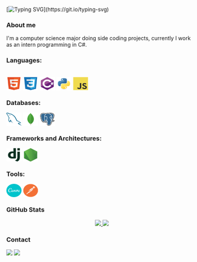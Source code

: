 [![Typing SVG](https://readme-typing-svg.demolab.com?font=Fira+Code&pause=1000&color=5B66F7&width=435&lines=Welcome+to+my+profile!)](https://git.io/typing-svg)

### About me
I'm a computer science major doing side coding projects, currently I work as an intern programming in C#.   

### Languages:
<div style="display: inline_block"><br>
  <img align="center" alt="Am-HTML" height="35" width="40" src="https://raw.githubusercontent.com/devicons/devicon/master/icons/html5/html5-original.svg">
  <img align="center" alt="Am-CSS" height="35" width="40" src="https://raw.githubusercontent.com/devicons/devicon/master/icons/css3/css3-original.svg">
  <img align="center" alt="Am-Csharp" height="35" width="40" src="https://raw.githubusercontent.com/devicons/devicon/master/icons/csharp/csharp-original.svg">
  <img align="center" alt="Am-Python" height="35" width="40" src="https://raw.githubusercontent.com/devicons/devicon/master/icons/python/python-original.svg">
  <img align="center" alt="Am-JavaScript" height="35" width="40" src="https://raw.githubusercontent.com/devicons/devicon/master/icons/javascript/javascript-original.svg">


### Databases:
  <img align="center" alt="Am-MySql" height="35" width="40" src="https://raw.githubusercontent.com/devicons/devicon/master/icons/mysql/mysql-original.svg">
  <img align="center" alt="Am-MongoDb" height="35" width="40" src="https://raw.githubusercontent.com/devicons/devicon/master/icons/mongodb/mongodb-original.svg">
  <img align="center" alt="Am-Postgre" height="35" width="40" src="https://raw.githubusercontent.com/devicons/devicon/master/icons/postgresql/postgresql-original.svg">


### Frameworks and Architectures:
  <img align="center" alt="Am-Django" height="35" width="40" src="https://raw.githubusercontent.com/devicons/devicon/master/icons/django/django-plain.svg">
  <img align="center" alt="Am-Node" height="35" width="40" src="https://raw.githubusercontent.com/devicons/devicon/master/icons/nodejs/nodejs-original.svg">

### Tools:
  <img align="center" alt="Am-Canva" height="35" width="40" src="https://raw.githubusercontent.com/devicons/devicon/master/icons/canva/canva-original.svg">
  <img align="center" alt="Am-Postman" height="35" width="40" src="https://raw.githubusercontent.com/devicons/devicon/master/icons/postman/postman-original.svg">
  
</div>


### GitHub Stats

<div align="center" style="display: flex; justify-content: center;">
  <a href="https://github.com/AmL9617">
    <img height="195px" src="https://github-readme-stats.vercel.app/api?username=AmL9617&show_icons=true&theme=one_dark_pro&include_all_commits=true&count_private=true"/>
    <img height="195px" src="https://github-readme-stats.vercel.app/api/top-langs/?username=AmL9617&layout=compact&langs_count=7&theme=one_dark_pro"/>
  </a>
</div>
    
### Contact

<div> 
  <a href=" " target="_blank"><img src="https://img.shields.io/badge/-LinkedIn-%230077B5?style=for-the-badge&logo=linkedin&logoColor=white" target="_blank"></a> 
  <a href="mailto:amanda96laurindo@outlook.com"><img src="https://img.shields.io/badge/-Gmail-%23333?style=for-the-badge&logo=gmail&logoColor=white" target="_blank"></a>
</div>
